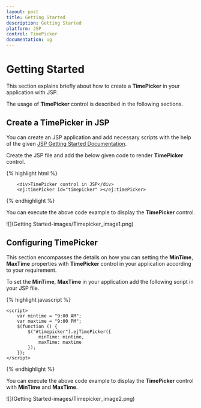 ```yaml
---
layout: post
title: Getting Started
description: Getting Started
platform: JSP
control: TimePicker
documentation: ug
---
```

# Getting Started

This section explains briefly about how to create a **TimePicker** in your application with JSP.

The usage of **TimePicker** control is described in the following sections.

## Create a TimePicker in JSP
You can create an JSP application and add necessary scripts with the help of the given [JSP Getting Started Documentation](/jsp/getting-started).

Create the JSP file and add the below given code to render **TimePicker** control.

{% highlight html %}

        <div>TimePicker control in JSP</div>
        <ej:timePicker id="timepicker" ></ej:timePicker>
      
{% endhighlight %}

You can execute the above code example to display the **TimePicker** control.

![](Getting Started-images/Timepicker_image1.png) 

## Configuring TimePicker
This section encompasses the details on how you can setting the **MinTime**, **MaxTime** properties with **TimePicker** control in your application according to your requirement.

To set the **MinTime**, **MaxTime** in your application add the following script in your JSP file.

{% highlight javascript %}

    <script>
        var mintime = "9:00 AM";
        var maxtime = "9:00 PM";
        $(function () {
            $("#timepicker").ejTimePicker({
                minTime: mintime,
                maxTime: maxtime
            });
        });
    </script>

{% endhighlight %}

You can execute the above code example to display the **TimePicker** control with **MinTime** and **MaxTime**.

![](Getting Started-images/Timepicker_image2.png) 

